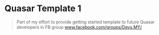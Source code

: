 # Quasar Template 1

> Part of my effort to provide getting started template to future Quasar developers in FB group www.facebook.com/groups/Devs.MY/
